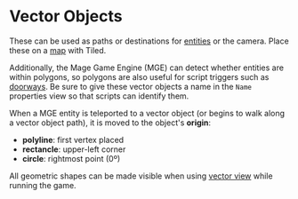 # Vector Objects

These can be used as paths or destinations for [entities](../entities) or the camera. Place these on a [map](../maps) with Tiled.

Additionally, the Mage Game Engine (MGE) can detect whether entities are within polygons, so polygons are also useful for script triggers such as [doorways](../techniques/doors). Be sure to give these vector objects a name in the `Name` properties view so that scripts can identify them.

When a MGE entity is teleported to a vector object (or begins to walk along a vector object path), it is moved to the object's **origin**:

- **polyline**: first vertex placed
- **rectancle**: upper-left corner
- **circle**: rightmost point (0º)

All geometric shapes can be made visible when using [vector view](../debug/vector_view) while running the game.
